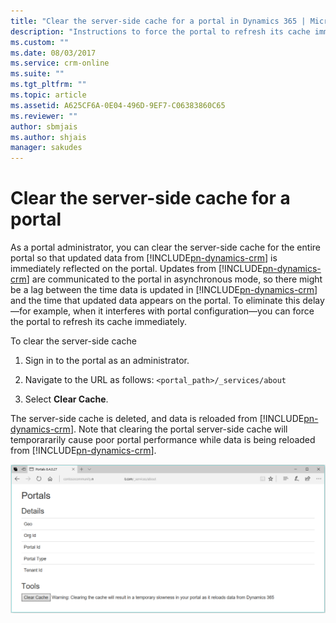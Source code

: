 ```yaml
---
title: "Clear the server-side cache for a portal in Dynamics 365 | MicrosoftDocs"
description: "Instructions to force the portal to refresh its cache immediately."
ms.custom: ""
ms.date: 08/03/2017
ms.service: crm-online
ms.suite: ""
ms.tgt_pltfrm: ""
ms.topic: article
ms.assetid: A625CF6A-0E04-496D-9EF7-C06383860C65
ms.reviewer: ""
author: sbmjais
ms.author: shjais
manager: sakudes
---
```


# Clear the server-side cache for a portal

As a portal administrator, you can clear the server-side cache for the entire portal so that updated data from [!INCLUDE[pn-dynamics-crm](../includes/pn-dynamics-crm.md)] is immediately reflected on the portal. Updates from [!INCLUDE[pn-dynamics-crm](../includes/pn-dynamics-crm.md)] are communicated to the portal in asynchronous mode, so there might be a lag between the time data is updated in [!INCLUDE[pn-dynamics-crm](../includes/pn-dynamics-crm.md)] and the time that updated data appears on the portal. To eliminate this delay&mdash;for example, when it interferes with portal configuration&mdash;you can force the portal to refresh its cache immediately.

To clear the server-side cache

1.	Sign in to the portal as an administrator.

2.	Navigate to the URL as follows: `<portal_path>/_services/about`

3.	Select **Clear Cache**. 

The server-side cache is deleted, and data is reloaded from [!INCLUDE[pn-dynamics-crm](../includes/pn-dynamics-crm.md)]. Note that clearing the portal server-side cache will temporararily cause poor portal performance while data is being reloaded from [!INCLUDE[pn-dynamics-crm](../includes/pn-dynamics-crm.md)].
        
![Clear the portal cache](media/clear-portal-cache.png "Clear the portal cache")

